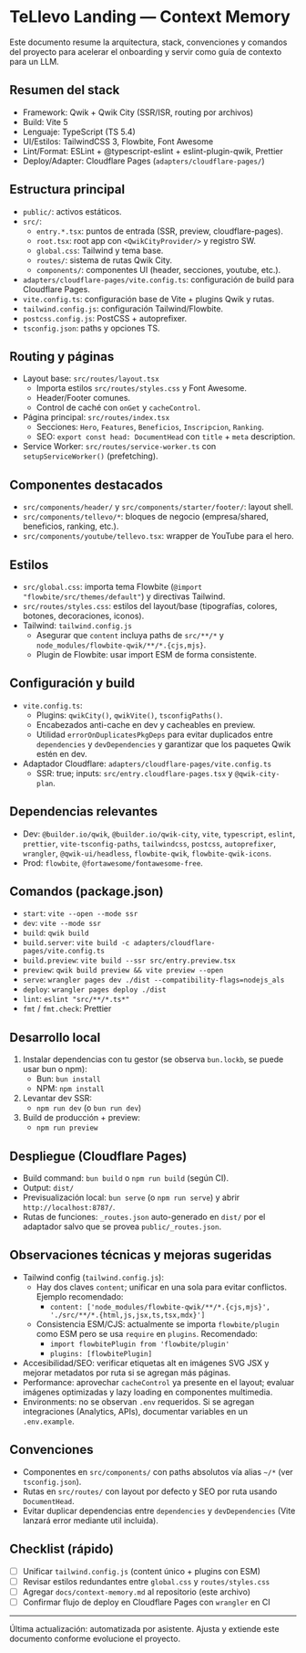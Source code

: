 # TeLlevo Landing — Context Memory

Este documento resume la arquitectura, stack, convenciones y comandos del proyecto para acelerar el onboarding y servir como guía de contexto para un LLM.

## Resumen del stack
- Framework: Qwik + Qwik City (SSR/ISR, routing por archivos)
- Build: Vite 5
- Lenguaje: TypeScript (TS 5.4)
- UI/Estilos: TailwindCSS 3, Flowbite, Font Awesome
- Lint/Format: ESLint + @typescript-eslint + eslint-plugin-qwik, Prettier
- Deploy/Adapter: Cloudflare Pages (`adapters/cloudflare-pages/`)

## Estructura principal
- `public/`: activos estáticos.
- `src/`:
  - `entry.*.tsx`: puntos de entrada (SSR, preview, cloudflare-pages).
  - `root.tsx`: root app con `<QwikCityProvider/>` y registro SW.
  - `global.css`: Tailwind y tema base.
  - `routes/`: sistema de rutas Qwik City.
  - `components/`: componentes UI (header, secciones, youtube, etc.).
- `adapters/cloudflare-pages/vite.config.ts`: configuración de build para Cloudflare Pages.
- `vite.config.ts`: configuración base de Vite + plugins Qwik y rutas.
- `tailwind.config.js`: configuración Tailwind/Flowbite.
- `postcss.config.js`: PostCSS + autoprefixer.
- `tsconfig.json`: paths y opciones TS.

## Routing y páginas
- Layout base: `src/routes/layout.tsx`
  - Importa estilos `src/routes/styles.css` y Font Awesome.
  - Header/Footer comunes.
  - Control de caché con `onGet` y `cacheControl`.
- Página principal: `src/routes/index.tsx`
  - Secciones: `Hero`, `Features`, `Beneficios`, `Inscripcion`, `Ranking`.
  - SEO: `export const head: DocumentHead` con `title` + `meta` description.
- Service Worker: `src/routes/service-worker.ts` con `setupServiceWorker()` (prefetching).

## Componentes destacados
- `src/components/header/` y `src/components/starter/footer/`: layout shell.
- `src/components/tellevo/*`: bloques de negocio (empresa/shared, beneficios, ranking, etc.).
- `src/components/youtube/tellevo.tsx`: wrapper de YouTube para el hero.

## Estilos
- `src/global.css`: importa tema Flowbite (`@import "flowbite/src/themes/default"`) y directivas Tailwind.
- `src/routes/styles.css`: estilos del layout/base (tipografías, colores, botones, decoraciones, iconos).
- Tailwind: `tailwind.config.js`
  - Asegurar que `content` incluya paths de `src/**/*` y `node_modules/flowbite-qwik/**/*.{cjs,mjs}`.
  - Plugin de Flowbite: usar import ESM de forma consistente.

## Configuración y build
- `vite.config.ts`:
  - Plugins: `qwikCity()`, `qwikVite()`, `tsconfigPaths()`.
  - Encabezados anti-cache en dev y cacheables en preview.
  - Utilidad `errorOnDuplicatesPkgDeps` para evitar duplicados entre `dependencies` y `devDependencies` y garantizar que los paquetes Qwik estén en dev.
- Adaptador Cloudflare: `adapters/cloudflare-pages/vite.config.ts`
  - SSR: true; inputs: `src/entry.cloudflare-pages.tsx` y `@qwik-city-plan`.

## Dependencias relevantes
- Dev: `@builder.io/qwik`, `@builder.io/qwik-city`, `vite`, `typescript`, `eslint`, `prettier`, `vite-tsconfig-paths`, `tailwindcss`, `postcss`, `autoprefixer`, `wrangler`, `@qwik-ui/headless`, `flowbite-qwik`, `flowbite-qwik-icons`.
- Prod: `flowbite`, `@fortawesome/fontawesome-free`.

## Comandos (package.json)
- `start`: `vite --open --mode ssr`
- `dev`: `vite --mode ssr`
- `build`: `qwik build`
- `build.server`: `vite build -c adapters/cloudflare-pages/vite.config.ts`
- `build.preview`: `vite build --ssr src/entry.preview.tsx`
- `preview`: `qwik build preview && vite preview --open`
- `serve`: `wrangler pages dev ./dist --compatibility-flags=nodejs_als`
- `deploy`: `wrangler pages deploy ./dist`
- `lint`: `eslint "src/**/*.ts*"`
- `fmt` / `fmt.check`: Prettier

## Desarrollo local
1) Instalar dependencias con tu gestor (se observa `bun.lockb`, se puede usar bun o npm):
   - Bun: `bun install`
   - NPM: `npm install`
2) Levantar dev SSR:
   - `npm run dev` (o `bun run dev`)
3) Build de producción + preview:
   - `npm run preview`

## Despliegue (Cloudflare Pages)
- Build command: `bun build` o `npm run build` (según CI).
- Output: `dist/`
- Previsualización local: `bun serve` (o `npm run serve`) y abrir `http://localhost:8787/`.
- Rutas de funciones: `_routes.json` auto-generado en `dist/` por el adaptador salvo que se provea `public/_routes.json`.

## Observaciones técnicas y mejoras sugeridas
- Tailwind config (`tailwind.config.js`):
  - Hay dos claves `content`; unificar en una sola para evitar conflictos. Ejemplo recomendado:
    - `content: ['node_modules/flowbite-qwik/**/*.{cjs,mjs}', './src/**/*.{html,js,jsx,ts,tsx,mdx}']`
  - Consistencia ESM/CJS: actualmente se importa `flowbite/plugin` como ESM pero se usa `require` en `plugins`. Recomendado:
    - `import flowbitePlugin from 'flowbite/plugin'`
    - `plugins: [flowbitePlugin]`
- Accesibilidad/SEO: verificar etiquetas alt en imágenes SVG JSX y mejorar metadatos por ruta si se agregan más páginas.
- Performance: aprovechar `cacheControl` ya presente en el layout; evaluar imágenes optimizadas y lazy loading en componentes multimedia.
- Environments: no se observan `.env` requeridos. Si se agregan integraciones (Analytics, APIs), documentar variables en un `.env.example`.

## Convenciones
- Componentes en `src/components/` con paths absolutos vía alias `~/*` (ver `tsconfig.json`).
- Rutas en `src/routes/` con layout por defecto y SEO por ruta usando `DocumentHead`.
- Evitar duplicar dependencias entre `dependencies` y `devDependencies` (Vite lanzará error mediante util incluida).

## Checklist (rápido)
- [ ] Unificar `tailwind.config.js` (content único + plugins con ESM)
- [ ] Revisar estilos redundantes entre `global.css` y `routes/styles.css`
- [ ] Agregar `docs/context-memory.md` al repositorio (este archivo)
- [ ] Confirmar flujo de deploy en Cloudflare Pages con `wrangler` en CI

---
Última actualización: automatizada por asistente. Ajusta y extiende este documento conforme evolucione el proyecto.
